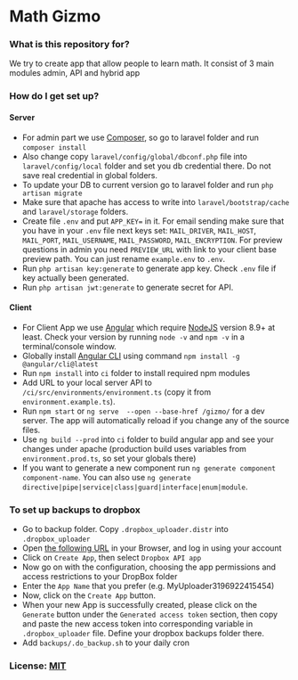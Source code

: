 # Math Gizmo

### What is this repository for?

We try to create app that allow people to learn math.
It consist of 3 main modules admin, API and hybrid app

### How do I get set up?

#### Server
- For admin part we use [Composer](https://getcomposer.org/), so go to laravel folder and run `composer install`
- Also change copy `laravel/config/global/dbconf.php` file into `laravel/config/local` folder and set you db credential there. Do not save real credential in global folders.
- To update your DB to current version go to laravel folder and run `php artisan migrate`
- Make sure that apache has access to write into `laravel/bootstrap/cache` and `laravel/storage` folders.
- Create file `.env` and put `APP_KEY=` in it. For email sending make sure that you have in your `.env` file next keys set: `MAIL_DRIVER`, `MAIL_HOST`, `MAIL_PORT`, `MAIL_USERNAME`, `MAIL_PASSWORD`, `MAIL_ENCRYPTION`. For preview questions in admin you need `PREVIEW_URL` with link to your client base preview path. You can just rename `example.env` to `.env`.
- Run `php artisan key:generate` to generate app key. Check `.env` file if key actually been generated.
- Run `php artisan jwt:generate` to generate secret for API.

#### Client
- For Client App we use [Angular](https://angular.io/) which require [NodeJS](https://nodejs.org/) version 8.9+ at least. Check your version by running `node -v` and `npm -v` in a terminal/console window.
- Globally install [Angular CLI](https://angular.io/guide/quickstart) using command `npm install -g @angular/cli@latest`
- Run `npm install` into `ci` folder to install required npm modules
- Add URL to your local server API to `/ci/src/environments/environment.ts` (copy it from `environment.example.ts`).
- Run `npm start` or `ng serve  --open --base-href /gizmo/` for a dev server. The app will automatically reload if you change any of the source files.
- Use `ng build --prod` into `ci` folder to build angular app and see your changes under apache (production build uses variables from `environment.prod.ts`, so set your globals there)
- If you want to generate a new component run `ng generate component component-name`. You can also use `ng generate directive|pipe|service|class|guard|interface|enum|module`.

### To set up backups to dropbox
- Go to backup folder. Copy `.dropbox_uploader.distr` into `.dropbox_uploader`
- Open [the following URL](https://www.dropbox.com/developers/apps) in your Browser, and log in using your account
- Click on `Create App`, then select `Dropbox API app`
- Now go on with the configuration, choosing the app permissions and access restrictions to your DropBox folder
- Enter the `App Name` that you prefer (e.g. MyUploader3196922415454)
- Now, click on the `Create App` button.
- When your new App is successfully created, please click on the `Generate` button under the `Generated access token` section, then copy and paste the new access token into corresponding variable in `.dropbox_uploader` file. Define your dropbox backups folder there.
- Add `backups/.do_backup.sh` to your daily cron

### License: [MIT](./LICENSE.MD)
